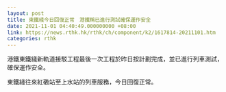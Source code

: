 ```yaml
---
layout: post
title: 東鐵綫今日回復正常　港鐵稱已進行測試確保運作安全
date: 2021-11-01 04:40:49.000000000 +08:00
link: https://news.rthk.hk/rthk/ch/component/k2/1617814-20211101.htm
categories: rthk
---
```


港鐵東鐵綫新軌道接駁工程最後一次工程於昨日按計劃完成，並已進行列車測試，確保運作安全。

東鐵綫往來紅磡站至上水站的列車服務，今日回復正常。
